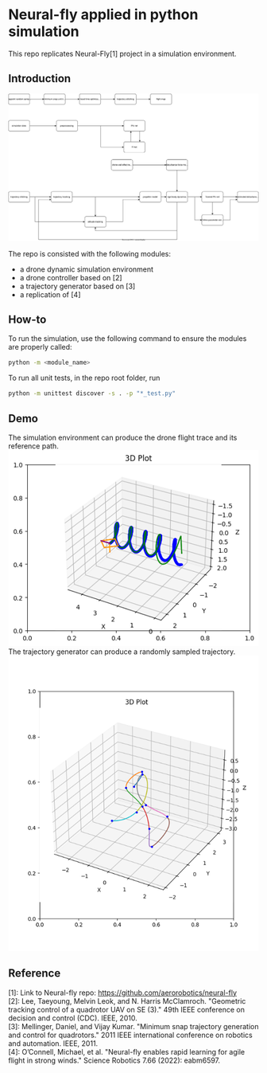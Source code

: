# Neural-fly applied in python simulation 
This repo replicates Neural-Fly[1] project in a simulation environment. 

## Introduction
![system diagram](images/system_diagram.drawio.svg)

The repo is consisted with the following modules:  
- a drone dynamic simulation environment
- a drone controller based on [2]
- a trajectory generator based on [3]
- a replication of [4] 

## How-to
To run the simulation, use the following command to ensure the modules are properly called:

```bash
python -m <module_name>
```

To run all unit tests, in the repo root folder, run 

```bash
python -m unittest discover -s . -p "*_test.py"
```

## Demo
The simulation environment can produce the drone flight trace and its reference path.  
![drone fly](images/drone_tracking_a_trajectory.png)  
The trajectory generator can produce a randomly sampled trajectory.  
![](images/randomly_sampled_trajectory_10seeds.png)


## Reference  
[1]: Link to Neural-fly repo: https://github.com/aerorobotics/neural-fly  
[2]: Lee, Taeyoung, Melvin Leok, and N. Harris McClamroch. "Geometric tracking control of a quadrotor UAV on SE (3)." 49th IEEE conference on decision and control (CDC). IEEE, 2010.  
[3]: Mellinger, Daniel, and Vijay Kumar. "Minimum snap trajectory generation and control for quadrotors." 2011 IEEE international conference on robotics and automation. IEEE, 2011.  
[4]: O’Connell, Michael, et al. "Neural-fly enables rapid learning for agile flight in strong winds." Science Robotics 7.66 (2022): eabm6597.  
